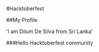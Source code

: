 #Hacktoberfest

##My Profile

'I am Dilum De Silva from Sri Lanka'

###Hello Hacktoberfest community